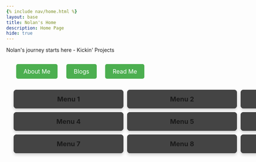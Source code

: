```yaml
---
{% include nav/home.html %}
layout: base
title: Nolan's Home 
description: Home Page
hide: true
---
```


Nolan's journey starts here - Kickin' Projects

<style>
  /* Change background color to light grey */
   {
      background-color: #f0f0f0; /* Light grey background */
  }

  /* Style for shortcut buttons */
  .button-container {
      text-align: center;
      margin: 20px 0;
  }
  
  .shortcut-btn {
      background-color: #4CAF50; /* Green button */
      color: white;
      padding: 10px 20px;
      border: none;
      border-radius: 5px;
      text-decoration: none;
      font-size: 16px;
      margin: 10px;
      display: inline-block;
      cursor: pointer;
  }
  
  .shortcut-btn:hover {
      background-color: #45a049; /* Darker green on hover */
  }
</style>

<!-- Add shortcut buttons -->
<div class="button-container">
  <a href="about/" class="shortcut-btn">About Me</a>
  <a href="blogs/" class="shortcut-btn">Blogs</a>
  <a href="README4YML.html/" class="shortcut-btn">Read Me</a>
</div>


<script src="https://utteranc.es/client.js"
        repo="[ENTER REPO HERE]"
        issue-term="pathname"
        theme="github-dark"
        crossorigin="anonymous"
        async>
</script>

<style>
  * {
    margin: 0;
    padding: 0;
    box-sizing: border-box;
  }
  /* Main container: 3x3 Grid */
  .main-container {
    display: grid;
    grid-template-columns: repeat(3, 1fr);
    gap: 10px;
    margin: 20px; /* Push the grid inward by 20px from all sides */
}
  /* Each menu */
  .menu {
    width: 300px;
    border-radius: 8px;
    background-color: #333;
    box-shadow: 0 4px 8px rgba(0, 0, 0, 0.2);
    overflow: hidden;
    transition: transform 0.2s; /* Add hover animation */
  }
  .menu:hover {
    transform: scale(1.05); /* Slightly enlarge on hover */
  }
  .menu-title {
    background-color: #444;
    padding: 15px;
    cursor: pointer;
    font-size: 18px;
    font-weight: bold;
    text-align: center;
    transition: background-color 0.3s;
  }
  .menu-title:hover {
    background-color: #555;
  }
  .menu-content {
    max-height: 0;
    overflow: hidden;
    background-color: #222;
    transition: max-height 0.5s ease-out;
    padding: 0 15px;
  }
  .menu-content.open {
    max-height: 100px;
    padding: 15px;
  }
</style>
<div class="main-container">
  <div class="menu">
    <div class="menu-title" onclick="toggleMenu('menuContent1')">Menu 1</div>
    <div class="menu-content" id="menuContent1">
      <p>Content for Menu 1</p>
    </div>
  </div>
  <div class="menu">
    <div class="menu-title" onclick="toggleMenu('menuContent2')">Menu 2</div>
    <div class="menu-content" id="menuContent2">
      <p>Content for Menu 2</p>
    </div>
  </div>
  <div class="menu">
    <div class="menu-title" onclick="toggleMenu('menuContent3')">Menu 3</div>
    <div class="menu-content" id="menuContent3">
      <p>Content for Menu 3</p>
    </div>
  </div>
  <div class="menu">
    <div class="menu-title" onclick="toggleMenu('menuContent4')">Menu 4</div>
    <div class="menu-content" id="menuContent4">
      <p>Content for Menu 4</p>
    </div>
  </div>
  <div class="menu">
    <div class="menu-title" onclick="toggleMenu('menuContent5')">Menu 5</div>
    <div class="menu-content" id="menuContent5">
      <p>Content for Menu 5</p>
    </div>
  </div>
  <div class="menu">
    <div class="menu-title" onclick="toggleMenu('menuContent6')">Menu 6</div>
    <div class="menu-content" id="menuContent6">
      <p>Content for Menu 6</p>
    </div>
  </div>
  <div class="menu">
    <div class="menu-title" onclick="toggleMenu('menuContent7')">Menu 7</div>
    <div class="menu-content" id="menuContent7">
      <p>Content for Menu 7</p>
    </div>
  </div>
  <div class="menu">
    <div class="menu-title" onclick="toggleMenu('menuContent8')">Menu 8</div>
    <div class="menu-content" id="menuContent8">
      <p>Content for Menu 8</p>
    </div>
  </div>
  <div class="menu">
    <div class="menu-title" onclick="toggleMenu('menuContent9')">Menu 9</div>
    <div class="menu-content" id="menuContent9">
      <p>Content for Menu 9</p>
    </div>
  </div>
</div>
<script>
  function toggleMenu(contentId) {
    const content = document.getElementById(contentId);
    content.classList.toggle('open');
  }
</script>

